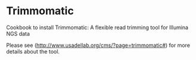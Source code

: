 # Trimmomatic

Cookbook to install Trimmomatic: A flexible read trimming tool for Illumina NGS data

Please see (http://www.usadellab.org/cms/?page=trimmomatic#) for more details about the tool.
